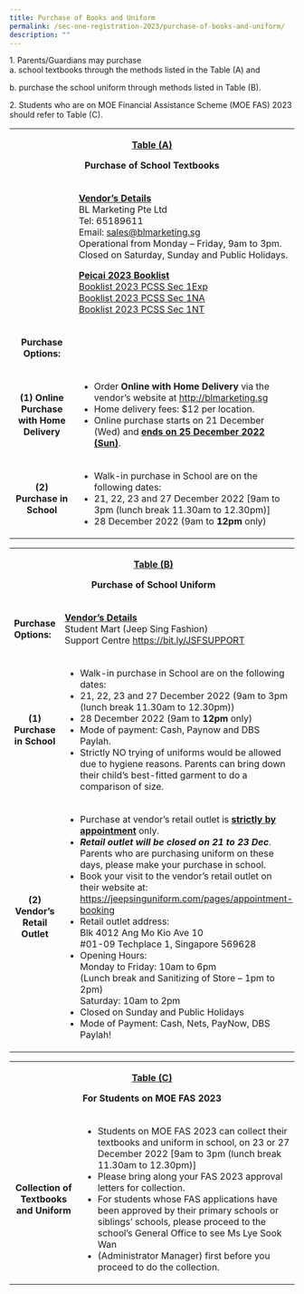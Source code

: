 ```yaml
---
title: Purchase of Books and Uniform
permalink: /sec-one-registration-2023/purchase-of-books-and-uniform/
description: ""
---
```

<p>1. Parents/Guardians may purchase<br />a. school textbooks through the methods listed in the Table (A) and</p>
<p>b. purchase the school uniform through methods listed in Table (B).</p>
<p>2. Students who are on MOE Financial Assistance Scheme (MOE FAS) 2023 should refer to Table (C).</p>
<table width="642">
<tbody>
<tr>
<td colspan="2" width="642">
<p style="text-align: center;"><strong><u>Table (A)</u></strong><u></u></p>
<p style="text-align: center;"><strong>Purchase of School Textbooks</strong></p>
</td>
</tr>
<tr>
<td width="120">
<p><strong>&nbsp;</strong></p>
</td>
<td width="522">
<p><strong><u>Vendor&rsquo;s Details<br /></u></strong><u></u>BL Marketing Pte Ltd<br />Tel: 65189611<br />Email: <a href="mailto:sales@blmarketing.sg">sales@blmarketing.sg</a><br />Operational from Monday &ndash; Friday, 9am to 3pm.<br />Closed on Saturday, Sunday and Public Holidays.</p>
<p><strong><u>Peicai 2023 Booklist<br /></u></strong><u></u><a href="https://www.peicaisec.moe.edu.sg/qql/slot/u372/2023/School%20Information/Booklist%202023/Booklist%202023%20PCSS%20%20Sec%201Exp.pdf" target="">Booklist 2023 PCSS Sec 1Exp</a><br /><a href="https://www.peicaisec.moe.edu.sg/qql/slot/u372/2023/School%20Information/Booklist%202023/Booklist%202023%20PCSS%20%20Sec%201NA.pdf" target="">Booklist 2023 PCSS Sec 1NA</a><br /><a href="https://www.peicaisec.moe.edu.sg/qql/slot/u372/2023/School%20Information/Booklist%202023/Booklist%202023%20PCSS%20%20Sec%201NT.pdf" target="">Booklist 2023 PCSS Sec 1NT</a>&nbsp;</p>
</td>
</tr>
<tr>
<td width="120">
<p style="text-align: center;"><strong>Purchase Options:</strong></p>
</td>
<td width="522">
<p>&nbsp;</p>
</td>
</tr>
<tr>
<td style="text-align: center;" width="120">
<p style="text-align: center;"><strong>(1) </strong><strong>Online Purchase with Home Delivery</strong></p>
</td>
<td width="522">
<ul>
<li>Order <strong>Online with Home Delivery</strong>&nbsp;via the vendor&rsquo;s website at&nbsp;<a href="http://blmarketing.sg/">http://blmarketing.sg</a></li>
<li>Home delivery fees: $12 per location.</li>
<li>Online purchase starts on 21 December (Wed) and <strong><u>ends on 25 December 2022 (Sun)</u></strong>.&nbsp;</li>
</ul>
</td>
</tr>
<tr>
<td style="text-align: center;" width="120">
<p><strong>(2) </strong><strong>Purchase in School</strong></p>
</td>
<td width="522">
<ul>
<li>Walk-in purchase in School are on the following dates:</li>
<li>21, 22, 23 and 27 December 2022 [9am to 3pm (lunch break 11.30am to 12.30pm)]</li>
<li>28 December 2022 (9am to <strong>12pm</strong>&nbsp;only)</li>
</ul>
</td>
</tr>
</tbody>
</table>
<table width="636">
<tbody>
<tr>
<td colspan="2" width="636">
<p style="text-align: center;"><strong><u>Table (B)</u></strong><u></u></p>
<p style="text-align: center;"><strong>Purchase of School Uniform</strong></p>
</td>
</tr>
<tr>
<td width="120">
<p><strong>Purchase Options:</strong></p>
</td>
<td width="516">
<p><strong><u>Vendor&rsquo;s Details<br /></u></strong><u></u>Student Mart (Jeep Sing Fashion)<br />Support Centre&nbsp;<a href="https://bit.ly/JSFSUPPORT">https://bit.ly/JSFSUPPORT</a>&nbsp;</p>
</td>
</tr>
<tr>
<td width="120">
<p style="text-align: center;"><strong>(1) </strong><strong>Purchase in School</strong></p>
</td>
<td width="516">
<ul>
<li>Walk-in purchase in School are on the following dates:</li>
<li>21, 22, 23 and 27 December 2022 (9am to 3pm (lunch break 11.30am to 12.30pm))</li>
<li>28 December 2022 (9am to <strong>12pm</strong>&nbsp;only)</li>
<li>Mode of payment: Cash, Paynow and DBS Paylah.</li>
<li>Strictly NO trying of uniforms would be allowed due to hygiene reasons. Parents can bring down their child&rsquo;s best-fitted garment to do a comparison of size.</li>
</ul>
</td>
</tr>
<tr>
<td width="120">
<p style="text-align: center;"><strong>(2) </strong><strong>Vendor&rsquo;s Retail Outlet</strong></p>
<p>&nbsp;</p>
</td>
<td width="516">
<ul>
<li>Purchase at vendor&rsquo;s retail outlet is <strong><u>strictly by appointment</u></strong>&nbsp;only.&nbsp;</li>
<li><strong><em>Retail outlet will be closed on 21 to 23 Dec</em></strong>. Parents who are purchasing uniform on these days, please make your purchase in school.&nbsp;</li>
<li>Book your visit to the vendor&rsquo;s retail outlet on their website at:&nbsp;<br /><a href="https://jeepsinguniform.com/pages/appointment-booking">https://jeepsinguniform.com/pages/appointment-booking</a></li>
<li>Retail outlet address:<br />Blk 4012 Ang Mo Kio Ave 10<br />#01-09 Techplace 1, Singapore 569628</li>
<li>Opening Hours:<br />Monday to Friday: 10am to 6pm<br />(Lunch break and Sanitizing of Store &ndash; 1pm to 2pm)<br />Saturday: 10am to 2pm</li>
<li>Closed on Sunday and Public Holidays&nbsp;</li>
<li>Mode of Payment: Cash, Nets, PayNow, DBS Paylah!&nbsp;</li>
</ul>
</td>
</tr>
</tbody>
</table>
<table width="642">
<tbody>
<tr>
<td colspan="2" width="642">
<p style="text-align: center;"><strong><u>Table (C)</u></strong><u></u></p>
<p style="text-align: center;"><strong>For Students on MOE FAS 2023</strong></p>
</td>
</tr>
<tr>
<td width="120">
<p style="text-align: center;"><strong>Collection of Textbooks and Uniform</strong></p>
</td>
<td width="522">
<ul>
<li>Students on MOE FAS 2023 can collect their textbooks and uniform in school, on 23 or 27 December 2022 [9am to 3pm (lunch break 11.30am to 12.30pm)]&nbsp;</li>
<li>Please bring along your FAS 2023 approval letters for collection.</li>
<li>For students whose FAS applications have been approved by their primary schools or siblings&rsquo; schools, please proceed to the school&rsquo;s General Office to see Ms Lye Sook Wan&nbsp;</li>
<li>(Administrator Manager) first before you proceed to do the collection.</li>
</ul>
</td>
</tr>
</tbody>
</table>
